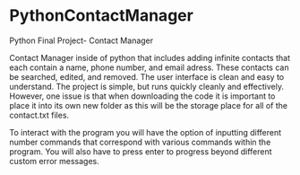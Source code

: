 # PythonContactManager
Python Final Project- Contact Manager

Contact Manager inside of python that includes adding infinite contacts that each contain a name, phone number, and email adress. These contacts can be searched, edited, and removed. The user interface is clean and easy to understand. The project is simple, but runs quickly cleanly and effectively. However, one issue is that when downloading the code it is important to place it into its own new folder as this will be the storage place for all of the contact.txt files.

To interact with the program you will have the option of inputting different number commands that correspond with various commands within the program. You will also have to press enter to progress beyond different custom error messages.
